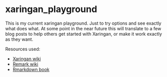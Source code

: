 # xaringan_playground

This is my current xaringan playground. Just to try options and see exactly what does what. At some point in the near future this will translate to a few blog posts to help others get started with Xaringan, or make it work exactly as they want.


Resources used:
- [Xaringan wiki](https://github.com/yihui/xaringan/wiki)
- [Remark wiki](https://github.com/gnab/remark/wiki)
- [Rmarkdown book](https://bookdown.org/yihui/rmarkdown/xaringan.html)
